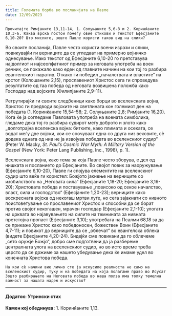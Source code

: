 ```yaml
---
title: Големата борба во посланијата на Павле
date: 12/09/2023
---
```


`Прочитајте Римјаните 13,11-14, 1. Солуњаните 5,6-8 и 2. Коринќаните 10,3-6. Каква врска постои помеѓу овие стихови и текстот Ефесјаните 6,10-20? Што мислите, зошто Павле користи таков вид на слики?`

Во своите посланија, Павле често користи воени изрази и слики, повикувајќи ги верниците да се угледаат на примерно војничко однесување. Иако текстот од Ефесјаните 6,10-20 го претставува најдолгиот и најсеопфатниот пример за неговата употреба на воен речник, се покажало како еден од главните начини на кои тој го разбира евангелскиот наратив. Откако ги победил „началствата и властите“ на крстот (Колошаните 2,15), прославениот Христос сега ги спроведува резултатите од таа победа од неговата возвишена положба како Господар над војските (Филипјаните 2,9-11).

Регрутирајќи ги своите следбеници како борци во вселенската војна, Христос ги предводи војските на светлината кон големиот ден на победата (1. Коринќаните 15,54-58; 2. Солуњаните 2,8; Римјаните 16,20). Кога ќе ја согледаме Павловата употреба на воената симболика, гледаме дека тој го разбира судирот меѓу доброто и злото како „долготрајна вселенска војна: битките, како плимата и осеката, се водат меѓу две војски, кои се соочуваат една со друга низ вековите, сè додека едната од нив не ја извојува победата во вселенскиот судир“ (Peter W. Маcky, *St. Paul’s Cosmic Wаr Мyth: А Мilitary Version of the Gospel* (Nеw Yоrk: Peter Lang Publishing, Inc., 1998), p. 1).

Вселенската војна, како тема за која Павле често зборува, е дел од нишката и посланието до Ефесјаните. Во својот повик за наоружување (Ефесјаните 6,10-20), Павле ги спојува елементите на вселенскиот судир што веќе ги користел: Божјото јакнење на верниците со изобилството на „Неговата сила“ (Ефесјаните 1,18-20; Ефесјаните 3,16-20); Христовата победа и поставување „повисоко од секое началство, власт, сила и господство“ (Ефесјаните 1,20-23); верниците како воскресната војска од некогаш мртви луѓе, но сега зајакнати со нивното поистоветување со прославениот Христос и способни да се борат против својот некогашен, мрачен господар (Ефесјаните 2,1-10); улогата на црквата во најавувањето на силите на темнината за нивната претстојна пропаст (Ефесјаните 3,10); употребата на Псалми 68,18 за да се прикаже Христос како победоносен, божествен Воин (Ефесјаните 4,7-11); и повикот до верниците да се „облечат“ во евангелска облека (видете Ефесјаните 4,20-24). Бидејќи сме повикани да го облечеме „сето оружје Божјо“, добро сме подготвени да ја разбереме централната улога на вселенскиот судир, но во исто време треба цврсто да се држиме за нашето убедување дека ќе имаме удел во конечната Христова победа.

`На кои сѐ начини вие лично сте ја искусиле реалноста не само на вселенскиот судир, туку и на победата на која полагаме право во Исуса? Зошто разбирањето на Неговата победа во наша полза има толку темелна важност за нашата надеж и искуство?`

---

#### Додаток: Утрински стих

**Камен кој обединува:** 1. Коринќаните 1,13.